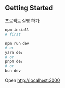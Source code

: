 ## Getting Started

프로젝트 실행 하기:

```bash
npm install
# first

npm run dev
# or
yarn dev
# or
pnpm dev
# or
bun dev
```

Open [http://localhost:3000](http://localhost:3000)
